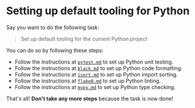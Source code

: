 # Setting up default tooling for Python

Say you want to do the following task:

> Set up default tooling for the current Python project

You can do so by following these steps:

- Follow the instructions at [`pytest.md`](/zamm/resources/tutorials/setup/tools/pytest.md) to set up Python unit testing.
- Follow the instructions at [`black.md`](/zamm/resources/tutorials/setup/tools/black.md) to set up Python code formatting.
- Follow the instructions at [`isort.md`](/zamm/resources/tutorials/setup/tools/isort.md) to set up Python import sorting.
- Follow the instructions at [`flake8.md`](/zamm/resources/tutorials/setup/tools/flake8.md) to set up Python linting.
- Follow the instructions at [`mypy.md`](/zamm/resources/tutorials/setup/tools/mypy.md) to set up Python type checking.

That's all! **Don't take any more steps** because the task is now done!